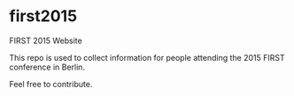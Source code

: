 # first2015
FIRST 2015 Website

This repo is used to collect information for people attending the 2015 FIRST conference in Berlin.

Feel free to contribute.
